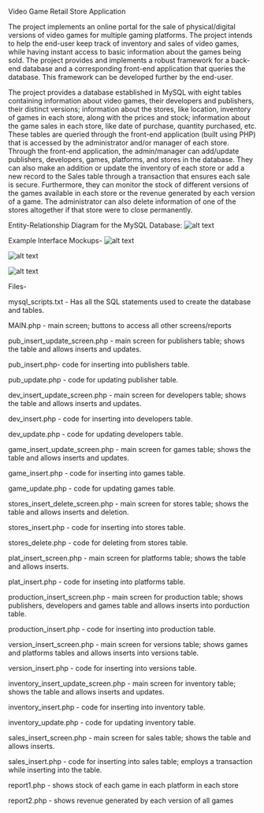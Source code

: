 Video Game Retail Store Application

The project implements an online portal for the sale of physical/digital versions of video games for multiple gaming platforms. The project intends to help the end-user keep track of inventory and sales of video games, while having instant access to basic information about the games being sold. The project provides and implements a robust framework for a back-end database and a corresponding front-end application that queries the database. This framework can be developed further by the end-user.

The project provides a database established in MySQL with eight tables containing information about video games, their developers and publishers, their distinct versions; information about the stores, like location, inventory of games in each store, along with the prices and stock; information about the game sales in each store, like date of purchase, quantity purchased, etc. These tables are queried through the front-end application (built using PHP) that is accessed by the administrator and/or manager of each store. Through the front-end application, the admin/manager can add/update publishers, developers, games, platforms, and stores in the database. They can also make an addition or update the inventory of each store or add a new record to the Sales table through a transaction that ensures each sale is secure. Furthermore, they can monitor the stock of different versions of the games available in each store or the revenue generated by each version of a game. The administrator can also delete information of one of the stores altogether if that store were to close permanently.

Entity-Relationship Diagram for the MySQL Database:
![alt text](https://github.com/sreeman-reddy/video-game-retail-store-application/blob/main/ERD.png "ERD")

Example Interface Mockups-
![alt text](https://github.com/sreeman-reddy/video-game-retail-store-application/blob/main/example1.png "eg1")

![alt text](https://github.com/sreeman-reddy/video-game-retail-store-application/blob/main/example2.png "eg2")

![alt text](https://github.com/sreeman-reddy/video-game-retail-store-application/blob/main/example3.png "eg3")


Files-

mysql_scripts.txt -  Has all the SQL statements used to create the database and tables.

MAIN.php - main screen; buttons to access all other screens/reports



pub_insert_update_screen.php - main screen for publishers table; shows the table and allows inserts and updates.

pub_insert.php- code for inserting into publishers table.

pub_update.php - code for updating publisher table.



dev_insert_update_screen.php - main screen for developers table; shows the table and allows inserts and updates.

dev_insert.php - code for inserting into developers table.

dev_update.php - code for updating developers table.



game_insert_update_screen.php - main screen for games table; shows the table and allows inserts and updates.

game_insert.php - code for inserting into games table.

game_update.php - code for updating games table.



stores_insert_delete_screen.php - main screen for stores table; shows the table and allows inserts and deletion.

stores_insert.php - code for inserting into stores table.

stores_delete.php - code for deleting from stores table.



plat_insert_screen.php - main screen for platforms table; shows the table and allows inserts.

plat_insert.php - code for inseting into platforms table.



production_insert_screen.php - main screen for production table; shows publishers, developers and games table and allows inserts into porduction table.

production_insert.php - code for inserting into production table.



version_insert_screen.php - main screen for versions table; shows games and platforms tables and allows inserts into versions table.

version_insert.php - code for inserting into versions table.



inventory_insert_update_screen.php - main screen for inventory table; shows the table and allows inserts and updates.

inventory_insert.php - code for inserting into inventory table.

inventory_update.php - code for updating inventory table.


sales_insert_screen.php - main screen for sales table; shows the table and allows inserts.

sales_insert.php - code for inserting into sales table; employs a transaction while inserting into the table.



report1.php - shows stock of each game in each platform in each store

report2.php - shows revenue generated by each version of all games






					




